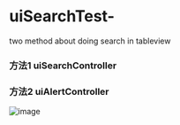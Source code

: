 # uiSearchTest-

two method about doing search in tableview 

### 方法1  uiSearchController  

### 方法2  uiAlertController  


![image](https://github.com/kiddchantw/uiSearchTest-/blob/master/screenGif.gif)
